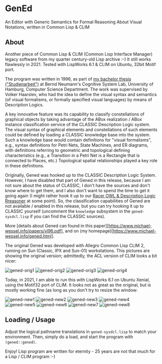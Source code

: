 # GenEd  
An Editor with Generic Semantics for Formal Reasoning About Visual Notations, written in Common Lisp & CLIM 

## About

Another piece of Common Lisp & CLIM (Common Lisp Interface Manager)
legacy software from my quarter century-old Lisp archive :-) It still
works flawlessly in 2021. Tested with LispWorks 6.1 & CLIM on Ubuntu, 
32bit Motif port.

The program was written in 1996, as part of [my bachelor thesis
("Studienarbeit")](./studienarbeit.pdf) at Bernd Neumann's Cognitive
System Lab, University of Hamburg, Computer Science Department. The
work was supervised by Volker Haarslev, who had the idea to define the
visual syntax and semantics (of visual formalisms, or formally
specified visual languages) by means of Description Logics.

A key innovative feature was its capability to classify constellations
of graphical objects by taking advantage of the ABox realization /
ABox instance classification service of the CLASSIC Description Logic
system.  The visual syntax of graphical elements and constellations of
such elements could be defined by loading a CLASSIC knowledge base
into the system.  Such a knowledge base would contain definitions for
"visual formalisms", e.g., syntax definitions for Petri Nets, State
Machines, and ER diagrams, with definitions referring to geometric and
topological defining characteristics (e.g., a Transition in a Petri
Net is a Rectangle that is connected to Places, etc.) Topological
spatial relationships played a key role in these definitions.

Originally, Gened was hooked up to the CLASSIC Description Logic
System.  However, I have disabled that part of Gened in this release,
because I am not sure about the status of CLASSIC, I don't have the
sources and don't know where to get them, and I also don't want to
spend the time to get it going again (I might rather hook it up to our
[Racer OWL & Description Logic Rreasoner](https://github.com/ha-mo-we)
at some point). So, the classification capabilities of Gened are not
available / enabled in this release, but you can try hooking it up to
CLASSIC yourself (uncomment the `knowledge` subsystem in the
`gened-sysdcl.lisp` if you can find the CLASSIC sources).

More [details about Gened can found in this
paper][https://www.michael-wessel.info/papers/vl96.pdf], and on (my
homepage)[https://www.michael-wessel.info/gened.html].

The original Gened was developed with Allegro Common Lisp CLIM 2,
running on Sun (Classic, IPX and Sun-01) workstations. This pictures
are showing the original version; admittedly, the ACL version of CLIM
looks a bit nicer: 

![gened-orig1](pics/gened2.gif)
![gened-orig2](pics/gened8.gif)
![gened-orig3](pics/gened14.gif)
![gened-orig4](pics/gened11.gif)


Today, in 2021, I am able to run this with LispWorks 6.1 on Ubuntu
Xenial, using the Motif32 port of CLIM. It looks not as great as the
original, but is mostly working fine (as long as you don't try to
resize the window:

![gened-new1](pics/gened-lw61-1.png)
![gened-new2](pics/gened-lw61-2.png)
![gened-new3](pics/gened-lw61-3.png)
![gened-new4](pics/gened-lw61-4.png)
![gened-new5](pics/gened-lw61-5.png)
![gened-new6](pics/gened-lw61-6.png)
![gened-new7](pics/gened-lw61-7.png)
![gened-new8](pics/gened-lw61-8.png)


## Loading / Usage 

Adjust the logical pathname translations in `gened-sysdcl.lisp` to
match your environment. Then, simply do a load, and start the program
with `(gened::gened)`.

Enjoy! Lisp program are written for eternity - 25 years are not that much for 
a Lisp / CLIM program :-) 